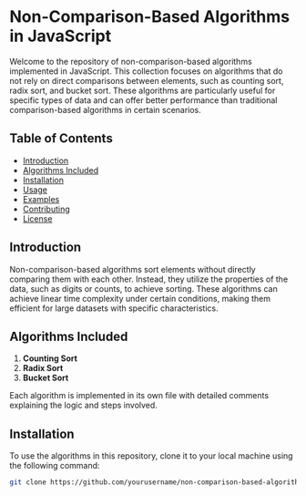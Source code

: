# Non-Comparison-Based Algorithms in JavaScript

Welcome to the repository of non-comparison-based algorithms implemented in JavaScript. This collection focuses on algorithms that do not rely on direct comparisons between elements, such as counting sort, radix sort, and bucket sort. These algorithms are particularly useful for specific types of data and can offer better performance than traditional comparison-based algorithms in certain scenarios.

## Table of Contents

- [Introduction](#introduction)
- [Algorithms Included](#algorithms-included)
- [Installation](#installation)
- [Usage](#usage)
- [Examples](#examples)
- [Contributing](#contributing)
- [License](#license)

## Introduction

Non-comparison-based algorithms sort elements without directly comparing them with each other. Instead, they utilize the properties of the data, such as digits or counts, to achieve sorting. These algorithms can achieve linear time complexity under certain conditions, making them efficient for large datasets with specific characteristics.

## Algorithms Included

1. **Counting Sort**
2. **Radix Sort**
3. **Bucket Sort**

Each algorithm is implemented in its own file with detailed comments explaining the logic and steps involved.

## Installation

To use the algorithms in this repository, clone it to your local machine using the following command:

```bash
git clone https://github.com/yourusername/non-comparison-based-algorithms.git
